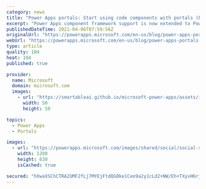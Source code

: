 ```yaml
---
category: news
title: "Power Apps portals: Start using code components with portals (Preview)"
excerpt: "Power Apps component framework support is now extended to Power Apps portals for field type of code components. This feature is currently available as public preview starting with portal 9.3.3.x update and starter portal package version 9.2.2103.x"
publishedDateTime: 2021-04-06T07:59:56Z
originalUrl: "https://powerapps.microsoft.com/en-us/blog/power-apps-portals-start-using-code-components-with-portals-preview/"
webUrl: "https://powerapps.microsoft.com/en-us/blog/power-apps-portals-start-using-code-components-with-portals-preview/"
type: article
quality: 104
heat: 104
published: true

provider:
  name: Microsoft
  domain: microsoft.com
  images:
    - url: "https://smartableai.github.io/microsoft-power-apps/assets/images/organizations/microsoft.com-50x50.jpg"
      width: 50
      height: 50

topics:
  - Power Apps
  - Portals

images:
  - url: "https://powerapps.microsoft.com/images/shared/social/social-share-post-ignite.png"
    width: 1200
    height: 630
    isCached: true

secured: "hXwaXSChCTRA2UMF2fLj7MYEjFtdQG0ke1Ceo9a2y1cLd2+NW/Eh+TXyvH6rjTMB6kb8AC0WyG8rCloYY9no2wDujPkp4OKWiYpE5Qyz/ZNOajAKzYD4zjRMjNHR3rETiy8QqcXuWWXgrH+NrFxK/gC9jFTaP2fdwic7KdNza+n1hR9k1olxpI07ZkOFkG+WJtgHKSoBqjFA5u2izwlS4WRTFApCQtypOxHR8lMDoKrDtbZCX+J8b+IH21ec4jCOEMkaIFwMAAMUpQPiwo+Kmqi0odni1zylgAqm6cFYY3G3sJcwk4p5IpmE048Wgg1ODLKmAPDwfxIgj8x8KrMlHvN2WSIdJD8zfhiqCZmqGL0=;ry28GDeweFOsrx2olokB3A=="
---
```


